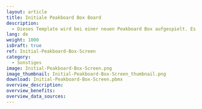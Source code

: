 ```yaml
---
layout: article
title: Initiale Peakboard Box Board
description: 
  - Dieses Template wird bei einer neuen Peakboard Box aufgespielt. Es beinhaltet die Möglichkeit das Wifi für die Box mit Hilfe einer Maus oder einem Touchscreen einzurichten. Es zeigt die ersten Schritte die zu tun sind um die Peakboard Box mit dem Peakboard Designer zu verbinden.
lang: de
weight: 1000
isDraft: true
ref: Initial-Peakboard-Box-Screen
category:
  - Sonstiges
image: Initial-Peakboard-Box-Screen.png
image_thumbnail: Initial-Peakboard-Box-Screen_thumbnail.png
download: Initial-Peakboard-Box-Screen.pbmx
overview_description:
overview_benefits:
overview_data_sources:
---
```

